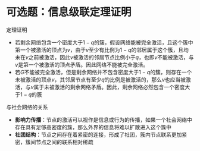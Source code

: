 # 可选题：信息级联定理证明


定理证明
- 若剩余网络包含一个密度大于$1-q$的簇，假设网络能被完全激活，且这个簇中第一个被激活的顶点为$v$，由于$v$至少有比例为$1-q$的邻居属于这个簇，且均未在$v$之前被激活，因此$v$被激活的邻居节点比例小于$q$，也即$v$不能被激活，与$v$是第一个被激活的顶点矛盾。因此网络不能被完全激活。
- 若$G$不能被完全激活，但是剩余网络并不包含密度大于$1-q$的簇，则存在一个未被激活的顶点$v$，其邻居节点有至少$q$的比例是被激活的，那么$v$也应当被激活，与$v$属于未被激活的剩余网络矛盾。因此，剩余网络必然包含一个密度大于$1-q$的簇

与社会网络的关系
- **影响力传播**：节点的激活可以视作是信息或行为的传播，如果一个社会网络中存在具有足够高密度的簇，那么外界的信息将难以扩散进入这个簇中
- **社团结构**：节点之间存在着紧密的连接，形成了社团，簇内节点联系更加紧密，簇间节点之间的联系相对稀疏